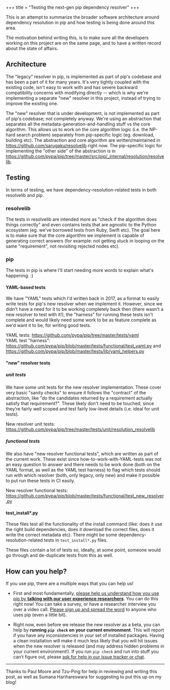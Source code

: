 +++
title = "Testing the next-gen pip dependency resolver"
+++

This is an attempt to summarize the broader software architecture around dependency resolution in pip and how testing is being done around this area.

The motivation behind writing this, is to make sure all the developers working on this project are on the same page, and to have a written record about the state of affairs.

## Architecture

The "legacy" resolver in pip, is implemented as part of pip's codebase and has been a part of it for many years. It's very tightly coupled with the existing code, isn't easy to work with and has severe backward compatibility concerns with modifying directly -- which is why we're implementing a separate "new" resolver in this project, instead of trying to improve the existing one.

The "new" resolver that is under development, is not implemented as part of pip's codebase; not completely anyway. We're using an abstraction that separates all the metadata-generation-and-handling stuff vs the core algorithm. This allows us to work on the core algorithm logic (i.e. the NP-hard search problem) separately from pip-specific logic (eg. download, building etc). The abstraction and core algorithm are written/maintained in <https://github.com/sarugaku/resolvelib> right now. The pip-specific logic for implementing the "other side" of the abstraction is in <https://github.com/pypa/pip/tree/master/src/pip/_internal/resolution/resolvelib>.

## Testing

In terms of testing, we have dependency-resolution-related tests in both resolvelib and pip.

### resolvelib

The tests in resolvelib are intended more as "check if the algorithm does things correctly" and even contains tests that are agnostic to the Python ecosystem (eg. we've borrowed tests from Ruby, Swift etc). The goal here is to make sure that the core algorithm we implement is capable of generating correct answers (for example: not getting stuck in looping on the same "requirement", not revisiting rejected nodes etc).

### pip

The tests in pip is where I'll start needing more words to explain what's happening. :)

#### YAML-based tests

We have "YAML" tests which I'd written back in 2017, as a format to easily write tests for pip's new resolver when we implement it. However, since we didn't have a need for it to be working completely back then (there wasn't a new resolver to test with it!), the "harness" for running these tests isn't complete and would likely need some work to be as feature complete as we'd want it to be, for writing good tests.

YAML tests: <https://github.com/pypa/pip/tree/master/tests/yaml>  
YAML test "harness": <https://github.com/pypa/pip/blob/master/tests/functional/test_yaml.py> and <https://github.com/pypa/pip/blob/master/tests/lib/yaml_helpers.py>

#### "new" resolver tests

##### unit tests

We have some unit tests for the new resolver implementation. These cover very basic "sanity checks" to ensure it follows the "contract" of the abstraction, like "do the candidates returned by a requirement actually satisfy that requirement?". These likely don't need to be touched, since they're fairly well scoped and test fairly low-level details (i.e. ideal for unit tests).

New resolver unit tests: <https://github.com/pypa/pip/tree/master/tests/unit/resolution_resolvelib>

##### functional tests

We also have "new resolver functional tests", which are written as part of the current work. These exist since how-to-work-with-YAML-tests was not an easy question to answer and there needs to be work done (both on the YAML format, as well as the YAML test harness) to flag which tests should run with which resolver (both, only legacy, only new) and make it possible to put run these tests in CI easily.

New resolver functional tests: <https://github.com/pypa/pip/blob/master/tests/functional/test_new_resolver.py>

#### test_install*.py

These files test all the functionality of the install command (like: does it use the right build dependencies, does it download the correct files, does it write the correct metadata etc). There might be some dependency-resolution-related tests in `test_install*.py` files.

These files contain a lot of tests so, ideally, at some point, someone would go through and de-duplicate tests from this as well.

## How can you help?

If you use pip, there are a multiple ways that you can help us!

- First and most fundamentally, [please help us understand how you use pip by **talking with our user experience researchers**](https://bit.ly/pip-ux-studies). You can do this right now! You can take a survey, or have a researcher interview you over a video call. [Please sign up and spread the word](https://bit.ly/pip-ux-studies) to anyone who uses pip (even a little bit).

- Right now, even before we release the new resolver as a beta, you can help by **running `pip check` on your current environment**. This will report if you have any inconsistencies in your set of installed packages. Having a clean installation will make it much less likely that you will hit issues when the new resolver is released (and may address hidden problems in your current environment!). If you run `pip check` and run into stuff you can’t figure out, please [ask for help in our issue tracker or chat](https://pip.pypa.io/).

---

Thanks to Paul Moore and Tzu-Ping for help in reviewing and writing this post,
as well as Sumana Harihareswara for suggesting to put this up on my blog!
